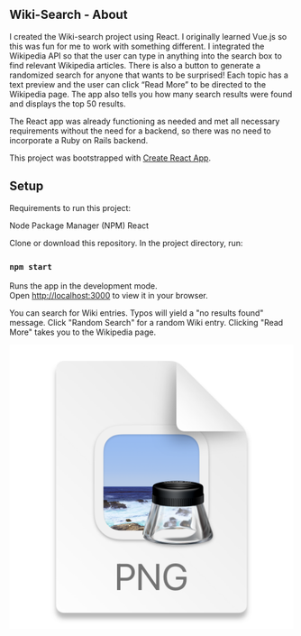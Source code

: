 ## Wiki-Search - About

I created the Wiki-search project using React. I originally learned Vue.js so this was fun for me to work with something different. I integrated the Wikipedia API so that the user can type in anything into the search box to find relevant Wikipedia articles. There is also a button to generate a randomized search for anyone that wants to be surprised! Each topic has a text preview and the user can click “Read More” to be directed to the Wikipedia page. The app also tells you how many search results were found and displays the top 50 results.

The React app was already functioning as needed and met all necessary requirements without the need for a backend, so there was no need to incorporate a Ruby on Rails backend.

This project was bootstrapped with [Create React App](https://github.com/facebook/create-react-app).

## Setup

Requirements to run this project:

Node Package Manager (NPM)
React

Clone or download this repository. In the project directory, run:

### `npm start`

Runs the app in the development mode.\
Open [http://localhost:3000](http://localhost:3000) to view it in your browser.

You can search for Wiki entries. Typos will yield a "no results found" message. 
Click "Random Search" for a random Wiki entry. Clicking "Read More" takes you to the Wikipedia page.

![](2023-05-23-10-39-50.png)